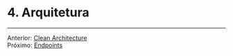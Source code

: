 # 4. Arquitetura


---
Anterior: [Clean Architecture](3_clean_architecture.md)  
Próximo: [Endpoints](5_endpoints.md)